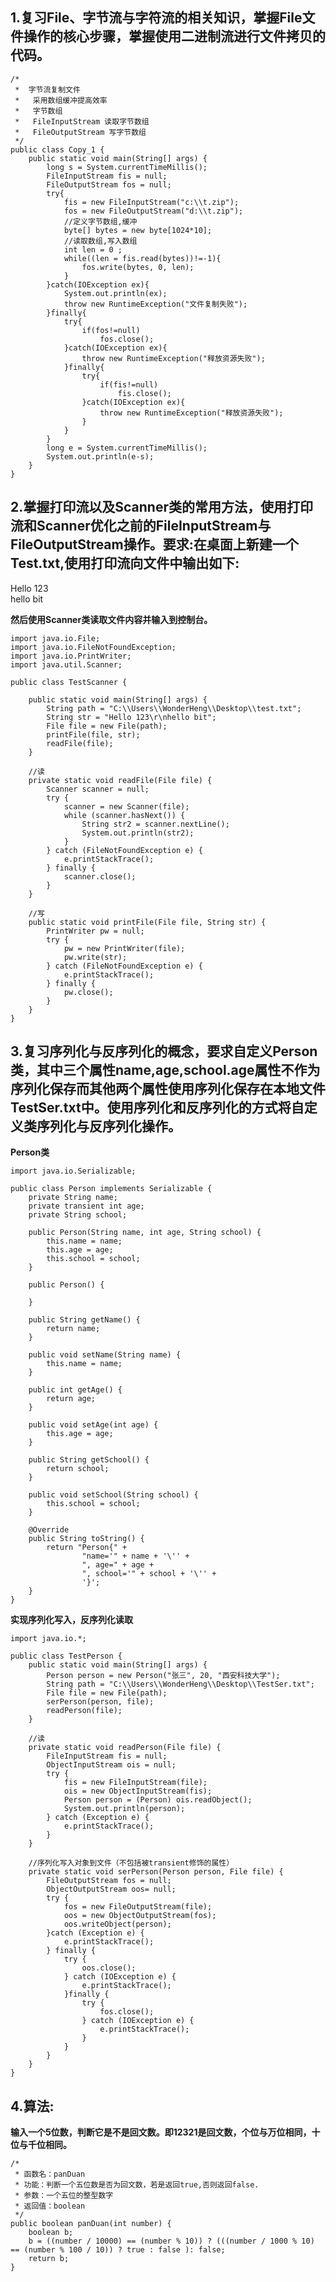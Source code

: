 ## 1.复习File、字节流与字符流的相关知识，掌握File文件操作的核心步骤，掌握使用二进制流进行文件拷贝的代码。

	/*
	 *  字节流复制文件
	 *   采用数组缓冲提高效率
	 *   字节数组
	 *   FileInputStream 读取字节数组
	 *   FileOutputStream 写字节数组
	 */
	public class Copy_1 {
		public static void main(String[] args) {
			long s = System.currentTimeMillis();
			FileInputStream fis = null;
			FileOutputStream fos = null;
			try{
				fis = new FileInputStream("c:\\t.zip");
				fos = new FileOutputStream("d:\\t.zip");
				//定义字节数组,缓冲
				byte[] bytes = new byte[1024*10];
				//读取数组,写入数组
				int len = 0 ; 
				while((len = fis.read(bytes))!=-1){
					fos.write(bytes, 0, len);
				}
			}catch(IOException ex){
				System.out.println(ex);
				throw new RuntimeException("文件复制失败");
			}finally{
				try{
					if(fos!=null)
						fos.close();
				}catch(IOException ex){
					throw new RuntimeException("释放资源失败");
				}finally{
					try{
						if(fis!=null)
							fis.close();
					}catch(IOException ex){
						throw new RuntimeException("释放资源失败");
					}
				}
			}
			long e = System.currentTimeMillis();
			System.out.println(e-s);
		}
	}



## 2.掌握打印流以及Scanner类的常用方法，使用打印流和Scanner优化之前的FileInputStream与FileOutputStream操作。要求:在桌面上新建一个Test.txt,使用打印流向文件中输出如下:

Hello 123<br>
hello bit

**然后使用Scanner类读取文件内容并输入到控制台。**

	import java.io.File;
	import java.io.FileNotFoundException;
	import java.io.PrintWriter;
	import java.util.Scanner;
	
	public class TestScanner {
	
	    public static void main(String[] args) {
	        String path = "C:\\Users\\WonderHeng\\Desktop\\test.txt";
	        String str = "Hello 123\r\nhello bit";
	        File file = new File(path);
	        printFile(file, str);
	        readFile(file);
	    }
	
	    //读
	    private static void readFile(File file) {
	        Scanner scanner = null;
	        try {
	            scanner = new Scanner(file);
	            while (scanner.hasNext()) {
	                String str2 = scanner.nextLine();
	                System.out.println(str2);
	            }
	        } catch (FileNotFoundException e) {
	            e.printStackTrace();
	        } finally {
	            scanner.close();
	        }
	    }
	
	    //写
	    public static void printFile(File file, String str) {
	        PrintWriter pw = null;
	        try {
	            pw = new PrintWriter(file);
	            pw.write(str);
	        } catch (FileNotFoundException e) {
	            e.printStackTrace();
	        } finally {
	            pw.close();
	        }
	    }
	}

## 3.复习序列化与反序列化的概念，要求自定义Person类，其中三个属性name,age,school.age属性不作为序列化保存而其他两个属性使用序列化保存在本地文件TestSer.txt中。使用序列化和反序列化的方式将自定义类序列化与反序列化操作。

**Person类**

	import java.io.Serializable;
	
	public class Person implements Serializable {
	    private String name;
	    private transient int age;
	    private String school;
	
	    public Person(String name, int age, String school) {
	        this.name = name;
	        this.age = age;
	        this.school = school;
	    }
	
	    public Person() {
	
	    }
	
	    public String getName() {
	        return name;
	    }
	
	    public void setName(String name) {
	        this.name = name;
	    }
	
	    public int getAge() {
	        return age;
	    }
	
	    public void setAge(int age) {
	        this.age = age;
	    }
	
	    public String getSchool() {
	        return school;
	    }
	
	    public void setSchool(String school) {
	        this.school = school;
	    }
	
	    @Override
	    public String toString() {
	        return "Person{" +
	                "name='" + name + '\'' +
	                ", age=" + age +
	                ", school='" + school + '\'' +
	                '}';
	    }
	}

**实现序列化写入，反序列化读取**

	import java.io.*;
	
	public class TestPerson {
	    public static void main(String[] args) {
	        Person person = new Person("张三", 20, "西安科技大学");
	        String path = "C:\\Users\\WonderHeng\\Desktop\\TestSer.txt";
	        File file = new File(path);
	        serPerson(person, file);
	        readPerson(file);
	    }
	
	    //读
	    private static void readPerson(File file) {
	        FileInputStream fis = null;
	        ObjectInputStream ois = null;
	        try {
	            fis = new FileInputStream(file);
	            ois = new ObjectInputStream(fis);
	            Person person = (Person) ois.readObject();
	            System.out.println(person);
	        } catch (Exception e) {
	            e.printStackTrace();
	        }
	    }
	
	    //序列化写入对象到文件（不包括被transient修饰的属性）
	    private static void serPerson(Person person, File file) {
	        FileOutputStream fos = null;
	        ObjectOutputStream oos= null;
	        try {
	            fos = new FileOutputStream(file);
	            oos = new ObjectOutputStream(fos);
	            oos.writeObject(person);
	        }catch (Exception e) {
	            e.printStackTrace();
	        } finally {
	            try {
	                oos.close();
	            } catch (IOException e) {
	                e.printStackTrace();
	            }finally {
	                try {
	                    fos.close();
	                } catch (IOException e) {
	                    e.printStackTrace();
	                }
	            }
	        }
	    }
	}

## 4.算法:
**输入一个5位数，判断它是不是回文数。即12321是回文数，个位与万位相同，十位与千位相同。**

	/*
	 * 函数名：panDuan
	 * 功能：判断一个五位数是否为回文数，若是返回true,否则返回false.
 	 * 参数：一个五位的整型数字
 	 * 返回值：boolean  
	 */
	public boolean panDuan(int number) {
        boolean b;
        b = ((number / 10000) == (number % 10)) ? (((number / 1000 % 10) == (number % 100 / 10)) ? true : false ): false;
        return b;
    }